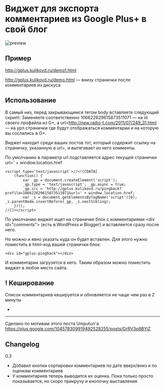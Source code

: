 Виджет для экспорта комментариев из Google Plus+ в свой блог
============================================================

![preview](http://gplus.kulikovd.ru/gplus-preview.jpg)

Пример
------

http://gplus.kulikovd.ru/demo1.html

http://gplus.kulikovd.ru/demo.html — внизу странички после комментариев из дискуса


Использование
-------------

В самый низ, перед закрывающимся тегом body вставляете следующий скрипт.
Заменяете соответственно 106622629615873511071 — на id своего профайла из G+, 
а url=http://new.radio-t.com/2011/07/249_31.html — на урл странички где будут 
отображаться комментарии и на которую вы сослались в G+.

Виджет находит среди ваших постов тот, который содержит ссылку на страничку, указанную в url=,
и вытягивает из него комменты.

По умолчанию в параметр url подставляется адрес текущей странички url=' + window.location.href

    <script type='text/javascript'>//<![CDATA[
        (function() {
            var _gp = document.createElement('script');
            _gp.type = 'text/javascript'; _gp.async = true;
            _gp.src = 'http://gplus.kulikovd.ru/pingback?profile=106622629615873511071&url=' + window.location.href;
            var _s = document.getElementsByTagName('script')[0]; _s.parentNode.insertBefore(_gp, _s.nextSibling);
        })();
    //]]></script>
    
По умолчанию виджет ищет на страничке блок с комментариями &lt;div id="comments"&gt; (есть в WordPress и Blogger) и вставляется сразу после него.
    
Но можно и явно указать куда он будет вставлен. Для этого нужно поместить в html-код вашей странички блок:

    <div id="gplus-pingback"></div>

И комментарии загрузятся в него. Таким образом можно поместить виджет в любое место сайта.



! Кеширование
----------

Список комментариев кешируется и обновляется не чаще чем раз в 2 минуты



+
---------

Сделано по мотивам этого поста Umputun'а https://plus.google.com/104578309919492528255/posts/GrRV3p8BYiZ



Changelog
---------

*0.3* 
 - Добавил кнопки сортировки комментариев по дате вверх/вниз и по оценкам комментариев
 - У комментариев теперь выводится их оценка. Пока только просто показывается, но скоро прикручу и кнопочку выставления
